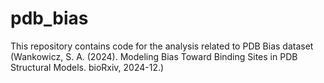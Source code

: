 # pdb_bias
This repository contains code for the analysis related to PDB Bias dataset (Wankowicz, S. A. (2024). Modeling Bias Toward Binding Sites in PDB Structural Models. bioRxiv, 2024-12.)



